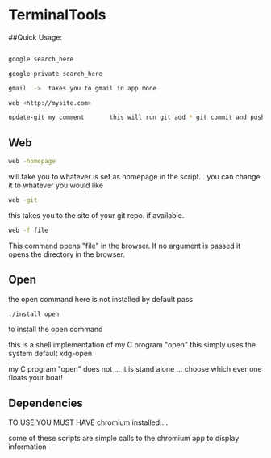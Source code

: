 # TerminalTools 

##Quick Usage:
```bash

google search_here

google-private search_here

gmail  ->  takes you to gmail in app mode

web <http://mysite.com>

update-git my comment 		this will run git add * git commit and push for you
```

## Web 

```bash
web -homepage 
```
 will take you to whatever is set as homepage in the script... you can change it to whatever you would like 
```bash
web -git 
```
this takes you to the site of your git repo. if available.

```bash 
web -f file
```

This command opens "file" in the browser. If no argument is passed it opens the directory in the browser.


## Open

the open command here is not installed by default 
pass 
```bash
./install open 
```
to install the open command

this is a shell implementation of my C program "open"
this simply uses the system default xdg-open 

my C program "open" does not ... it is stand alone ...
choose which ever one floats your boat!


## Dependencies 

TO USE YOU MUST HAVE chromium installed....

some of these scripts are simple calls to the chromium app to display information


